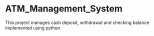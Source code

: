 # ATM_Management_System
This project manages cash deposit, withdrawal and checking balance implemented using python
